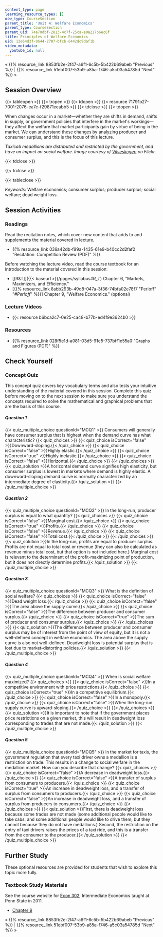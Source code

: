 ```yaml
---
content_type: page
learning_resource_types: []
ocw_type: CourseSection
parent_title: 'Unit 4: Welfare Economics'
parent_type: CourseSection
parent_uid: 74a70dbf-2813-4c7f-25ca-e0a217b6ec6f
title: Principles of Welfare Economics
uid: 12e64d3f-0644-2707-bfcb-6442dc9daf1b
video_metadata:
  youtube_id: null
---
```


« {{% resource_link 8853fb2e-2f47-a6f1-6c5b-5b422b69abeb "Previous" %}} | {{% resource_link 51ebf007-53b9-a85a-f746-a5c03a54785d "Next" %}} »

Session Overview
----------------

{{< tableopen >}}
{{< tropen >}}
{{< tdopen >}}
{{< resource 71791b27-7001-2076-ea7c-f29871eeabb5 >}}
{{< tdclose >}}
{{< tdopen >}}


When changes occur in a market—whether they are shifts in demand, shifts in supply, or government policies that interfere in the market's workings—they affect the welfare that market participants gain by virtue of being in the market. We can understand these changes by analyzing producer and consumer surplus, and this is the focus of this lecture.

_Taxicab medallions are distributed and restricted by the government, and have an impact on social welfare. Image courtesy of [Vilseskogen](http://www.flickr.com/photos/vilseskogen/5846470744/) on Flickr._


{{< tdclose >}}

{{< trclose >}}

{{< tableclose >}}

_Keywords_: Welfare economics; consumer surplus; producer surplus; social welfare; dead weight loss.

Session Activities
------------------

### Readings

Read the recitation notes, which cover new content that adds to and supplements the material covered in lecture.

*   {{% resource_link 036a42db-f99a-1435-61e9-b40cc2d2faf2 "Recitation: Competition Review (PDF)" %}}

Before watching the lecture video, read the course textbook for an introduction to the material covered in this session:

*   [\[R&T\]]({{< baseurl >}}/pages/syllabus#_R_T_) Chapter 6, "Markets, Maximizers, and Efficiency."
*   \[{{% resource_link 8abb293b-49d8-047a-3f36-74bfa02e78f7 "Perloff" "#_Perloff_" %}}\] Chapter 9, "Welfare Economics." (optional)

### Lecture Videos

*   {{< resource b6bca2c7-0e25-ca48-b77b-ed4f9e3624b0 >}}

### Resources

*   {{% resource_link 028f5e1d-a081-03d5-91c5-737bff1e55a0 "Graphs and Figures (PDF)" %}}

Check Yourself
--------------

### Concept Quiz

This concept quiz covers key vocabulary terms and also tests your intuitive understanding of the material covered in this session. Complete this quiz before moving on to the next session to make sure you understand the concepts required to solve the mathematical and graphical problems that are the basis of this course.

##### Question 1
 {{< quiz_multiple_choice questionId="MCQ1" >}} Consumers will generally have consumer surplus that is highest when the demand curve has what characteristic? {{< quiz_choices >}} {{< quiz_choice isCorrect="false" >}}Downward-sloping.{{< /quiz_choice >}} {{< quiz_choice isCorrect="false" >}}Highly elastic.{{< /quiz_choice >}} {{< quiz_choice isCorrect="true" >}}Highly inelastic.{{< /quiz_choice >}} {{< quiz_choice isCorrect="false" >}}Horizontal.{{< /quiz_choice >}} {{< /quiz_choices >}} {{< quiz_solution >}}A horizontal demand curve signifies high elasticity, but consumer surplus is lowest in markets where demand is highly elastic. A downward-sloping demand curve is normally characterized by an intermediate degree of elasticity.{{< /quiz_solution >}} {{< /quiz_multiple_choice >}}
##### Question 2
 {{< quiz_multiple_choice questionId="MCQ2" >}} In the long-run, producer surplus is equal to what quantity? {{< quiz_choices >}} {{< quiz_choice isCorrect="false" >}}Marginal cost.{{< /quiz_choice >}} {{< quiz_choice isCorrect="true" >}}Profits.{{< /quiz_choice >}} {{< quiz_choice isCorrect="false" >}}Revenue.{{< /quiz_choice >}} {{< quiz_choice isCorrect="false" >}}Total cost.{{< /quiz_choice >}} {{< /quiz_choices >}} {{< quiz_solution >}}In the long-run, profits are equal to producer surplus. Profits are not equal to total cost or revenue (they can also be calculated as revenue minus total cost, but that option is not included here.) Marginal cost is relevant to the determinant of the profit-maximizing point of production, but it does not directly determine profits.{{< /quiz_solution >}} {{< /quiz_multiple_choice >}}
##### Question 3
 {{< quiz_multiple_choice questionId="MCQ3" >}} What is the definition of social welfare? {{< quiz_choices >}} {{< quiz_choice isCorrect="false" >}}Dead weight loss.{{< /quiz_choice >}} {{< quiz_choice isCorrect="false" >}}The area above the supply curve.{{< /quiz_choice >}} {{< quiz_choice isCorrect="false" >}}The difference between producer and consumer surplus.{{< /quiz_choice >}} {{< quiz_choice isCorrect="true" >}}The sum of producer and consumer surplus.{{< /quiz_choice >}} {{< /quiz_choices >}} {{< quiz_solution >}}The difference between producer and consumer surplus may be of interest from the point of view of equity, but it is not a well-defined concept in welfare economics. The area above the supply curve is also not well-defined. Deadweight loss is potential surplus that is lost due to market-distorting policies.{{< /quiz_solution >}} {{< /quiz_multiple_choice >}}
##### Question 4
 {{< quiz_multiple_choice questionId="MCQ4" >}} When is social welfare maximized? {{< quiz_choices >}} {{< quiz_choice isCorrect="false" >}}In a competitive environment with price restrictions.{{< /quiz_choice >}} {{< quiz_choice isCorrect="true" >}}In a competitive equilibrium.{{< /quiz_choice >}} {{< quiz_choice isCorrect="false" >}}In a monopoly.{{< /quiz_choice >}} {{< quiz_choice isCorrect="false" >}}When the long-run supply curve is upward-sloping.{{< /quiz_choice >}} {{< /quiz_choices >}} {{< quiz_solution >}}It is important to note that if the government places price restrictions on a given market, this will result in deadweight loss corresponding to trades that are not made.{{< /quiz_solution >}} {{< /quiz_multiple_choice >}}
##### Question 5
 {{< quiz_multiple_choice questionId="MCQ5" >}} In the market for taxis, the government regulation that every taxi driver owns a medallion is a restriction on trade. This results in a change to social welfare in the medallion market. How can you describe that change? {{< quiz_choices >}} {{< quiz_choice isCorrect="false" >}}A decrease in deadweight loss.{{< /quiz_choice >}} {{< quiz_choice isCorrect="false" >}}A transfer of surplus from consumers to producers.{{< /quiz_choice >}} {{< quiz_choice isCorrect="true" >}}An increase in deadweight loss, and a transfer of surplus from consumers to producers.{{< /quiz_choice >}} {{< quiz_choice isCorrect="false" >}}An increase in deadweight loss, and a transfer of surplus from producers to consumers.{{< /quiz_choice >}} {{< /quiz_choices >}} {{< quiz_solution >}}First, there is deadweight loss because some trades are not made (some additional people would like to take cabs, and some additional people would like to drive them, but they cannot because they do not have medallions.) Second, the restriction on the entry of taxi drivers raises the prices of a taxi ride, and this is a transfer from the consumer to the producer.{{< /quiz_solution >}} {{< /quiz_multiple_choice >}}

Further Study
-------------

These optional resources are provided for students that wish to explore this topic more fully.

### Textbook Study Materials

See the course website for [Econ 302](http://econ302.wikidot.com/applying-the-competitive-model), Intermediate Economics taught at Penn State in 2011. 

*   [Chapter 9](http://econ302.wikidot.com/applying-the-competitive-model)

« {{% resource_link 8853fb2e-2f47-a6f1-6c5b-5b422b69abeb "Previous" %}} | {{% resource_link 51ebf007-53b9-a85a-f746-a5c03a54785d "Next" %}} »